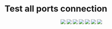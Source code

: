 # Test all ports connection


<p align="center">
    <a><img src="https://github.com/matichewer/test-all-ports-connection/actions/workflows/shellcheck.yml/badge.svg?event=push"></a>    
    <a><img src="https://img.shields.io/github/issues/matichewer/test-all-ports-connection?style=flat-square&color=red&label=open&query=is%3Aopen"></a> 
    <a><img src="https://img.shields.io/github/issues-closed/matichewer/test-all-ports-connection?style=flat-square&color=success&label=closed&query=is%3Aclosed"></a>
    <a href="https://github.com/matichewer/test-all-ports-connection/stargazers"><img src="https://img.shields.io/github/stars/matichewer/test-all-ports-connection?color=success&style=flat"></a>    
    <a href="https://github.com/matichewer/test-all-ports-connection/forks"><img src="https://img.shields.io/github/forks/matichewer/test-all-ports-connection?color=blue&style=flat"></a>
    <a href="https://github.com/matichewer/test-all-ports-connection/contributors"><img src="https://img.shields.io/github/contributors/matichewer/test-all-ports-connection?color=blue&style=flat"></a>
    <a><img src="https://img.shields.io/github/repo-size/matichewer/test-all-ports-connection?color=blue&style=flat"></a>   
</p>

<!--

![issues](https://img.shields.io/github/issues/matichewer/test-all-ports-connection?style=flat-square&color=green&label=open&query=is%3Aopen) 
![closed issues](https://img.shields.io/github/issues-closed/matichewer/test-all-ports-connection?style=flat-square&color=red&label=closed&query=is%3Aclosed)

-->
